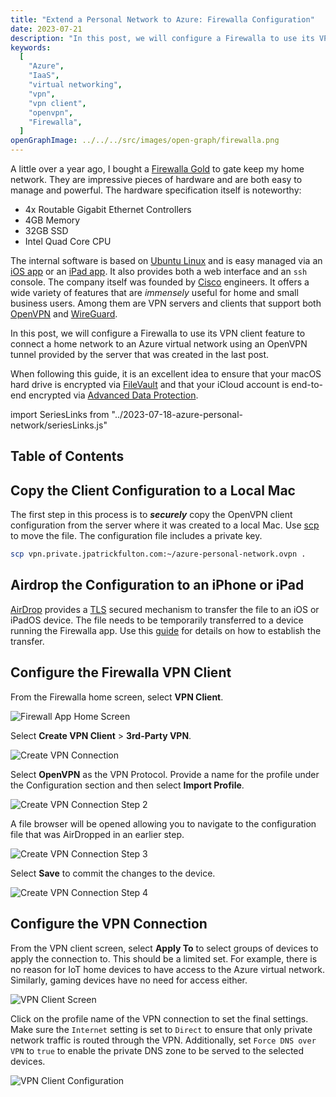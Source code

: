 ```yaml
---
title: "Extend a Personal Network to Azure: Firewalla Configuration"
date: 2023-07-21
description: "In this post, we will configure a Firewalla to use its VPN client feature to connect a home network to a Azure virtual network using an OpenVPN tunnel provided by the server that was created in the last post."
keywords:
  [
    "Azure",
    "IaaS",
    "virtual networking",
    "vpn",
    "vpn client",
    "openvpn",
    "Firewalla",
  ]
openGraphImage: ../../../src/images/open-graph/firewalla.png
---
```


A little over a year ago, I bought a
[Firewalla Gold](https://firewalla.com/products/firewalla-gold) to gate keep my
home network. They are impressive pieces of hardware and are both easy to manage
and powerful. The hardware specification itself is noteworthy:

- 4x Routable Gigabit Ethernet Controllers
- 4GB Memory
- 32GB SSD
- Intel Quad Core CPU

The internal software is based on
[Ubuntu Linux](https://ubuntu.com) and is easy managed via an
[iOS app](https://apps.apple.com/us/app/firewalla/id1180904053?platform=iphone)
or an
[iPad app](https://apps.apple.com/us/app/firewalla/id1180904053?platform=ipad).
It also provides both a web interface and an `ssh` console. The company itself
was founded by
[Cisco](https://www.cisco.com/) engineers. It offers a wide variety of features
that are _immensely_ useful for home and small business users. Among them are
VPN servers and clients that support both
[OpenVPN](https://en.wikipedia.org/wiki/OpenVPN)
and
[WireGuard](https://www.wireguard.com).

In this post, we will configure a Firewalla to use its VPN client feature
to connect a home network to an Azure virtual network using an OpenVPN tunnel
provided by the server that was created in
the <Link to="/blog/2023-07-21-azure-personal-network-replace-vpn/">last post</Link>.

When following this guide, it is an excellent idea to ensure that your
macOS hard drive is encrypted via
[FileVault](https://support.apple.com/guide/mac-help/encrypt-mac-data-with-filevault-mh11785/)
and that your iCloud account is end-to-end encrypted via
[Advanced Data Protection](https://support.apple.com/en-us/HT202303).

import SeriesLinks from "../2023-07-18-azure-personal-network/seriesLinks.js"

<SeriesLinks />

## Table of Contents

## Copy the Client Configuration to a Local Mac

The first step in this process is to _**securely**_ copy the OpenVPN client
configuration from the server where it was created to a local Mac. Use
[scp](https://manpages.ubuntu.com/manpages/jammy/en/man1/scp.1.html) to move
the file. The configuration file includes a private key.

```bash
scp vpn.private.jpatrickfulton.com:~/azure-personal-network.ovpn .
```

## Airdrop the Configuration to an iPhone or iPad

[AirDrop](https://en.wikipedia.org/wiki/AirDrop) provides a
[TLS](https://en.wikipedia.org/wiki/Transport_Layer_Security)
secured mechanism to transfer the file to an iOS or iPadOS device.
The file needs to be temporarily transferred to a device running the
Firewalla app. Use this
[guide](https://support.apple.com/guide/mac-help/airdrop-mac-send-files-devices-mh35868/)
for details on how to establish the transfer.

## Configure the Firewalla VPN Client

From the Firewalla home screen, select **VPN Client**.

![Firewall App Home Screen](./firewalla/homescreen.png)

Select **Create VPN Client** > **3rd-Party VPN**.

![Create VPN Connection](./firewalla/create-vpn-connection.png)

Select **OpenVPN** as the VPN Protocol. Provide a name for the profile under
the Configuration section and then select **Import Profile**.

![Create VPN Connection Step 2](./firewalla/create-vpn-connection-2.png)

A file browser will be opened allowing you to navigate to the configuration
file that was AirDropped in an earlier step.

![Create VPN Connection Step 3](./firewalla/create-vpn-connection-3.png)

Select **Save** to commit the changes to the device.

![Create VPN Connection Step 4](./firewalla/create-vpn-connection-4.png)

## Configure the VPN Connection

From the VPN client screen, select **Apply To** to select groups of devices
to apply the connection to. This should be a limited set. For example,
there is no reason for IoT home devices to have access to the Azure
virtual network. Similarly, gaming devices have no need for access either.

![VPN Client Screen](./firewalla/add-vpn-client.png)

Click on the profile name of the VPN connection to set the final settings.
Make sure the `Internet` setting is set to `Direct` to ensure that only
private network traffic is routed through the VPN. Additionally, set
`Force DNS over VPN` to `true` to enable the private DNS zone to be served
to the selected devices.

![VPN Client Configuration](./firewalla/vpn-client-config.png)
